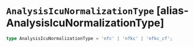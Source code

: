 # `AnalysisIcuNormalizationType` [alias-AnalysisIcuNormalizationType]
```typescript
type AnalysisIcuNormalizationType = 'nfc' | 'nfkc' | 'nfkc_cf';
```
